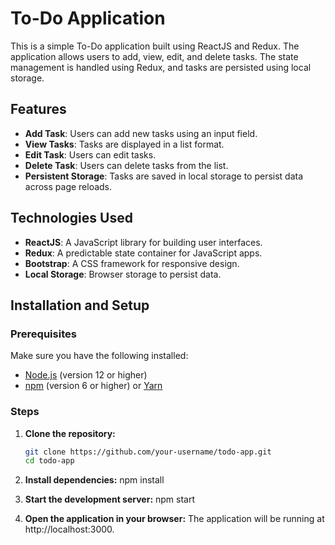 # To-Do Application

This is a simple To-Do application built using ReactJS and Redux. The application allows users to add, view, edit, and delete tasks. The state management is handled using Redux, and tasks are persisted using local storage.

## Features

- **Add Task**: Users can add new tasks using an input field.
- **View Tasks**: Tasks are displayed in a list format.
- **Edit Task**: Users can edit tasks.
- **Delete Task**: Users can delete tasks from the list.
- **Persistent Storage**: Tasks are saved in local storage to persist data across page reloads.

## Technologies Used

- **ReactJS**: A JavaScript library for building user interfaces.
- **Redux**: A predictable state container for JavaScript apps.
- **Bootstrap**: A CSS framework for responsive design.
- **Local Storage**: Browser storage to persist data.

## Installation and Setup

### Prerequisites

Make sure you have the following installed:

- [Node.js](https://nodejs.org/) (version 12 or higher)
- [npm](https://www.npmjs.com/) (version 6 or higher) or [Yarn](https://yarnpkg.com/)

### Steps

1. **Clone the repository:**

   ```sh
   git clone https://github.com/your-username/todo-app.git
   cd todo-app

2. **Install dependencies:**
    npm install

3. **Start the development server:**
    npm start

4. **Open the application in your browser:**
    The application will be running at http://localhost:3000.